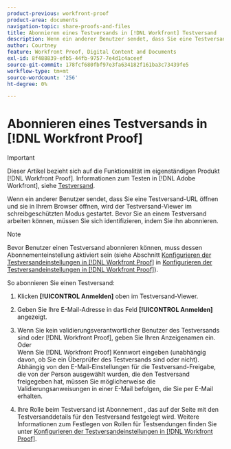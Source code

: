 ```yaml
---
product-previous: workfront-proof
product-area: documents
navigation-topic: share-proofs-and-files
title: Abonnieren eines Testversands in [!DNL Workfront] Testversand
description: Wenn ein anderer Benutzer sendet, dass Sie eine Testversand-URL öffnen und sie in Ihrem Browser öffnen, wird der Testversand-Viewer im schreibgeschützten Modus gestartet. Bevor Sie an einem Testversand arbeiten können, müssen Sie sich identifizieren, indem Sie ihn abonnieren.
author: Courtney
feature: Workfront Proof, Digital Content and Documents
exl-id: 8f488839-efb5-44fb-9757-7e4d1c4aceef
source-git-commit: 178fcf680fbf97e3fa634182f161ba3c73439fe5
workflow-type: tm+mt
source-wordcount: '256'
ht-degree: 0%

---
```


# Abonnieren eines Testversands in [!DNL Workfront Proof]

>[!IMPORTANT]
>
>Dieser Artikel bezieht sich auf die Funktionalität im eigenständigen Produkt [!DNL Workfront Proof]. Informationen zum Testen in [!DNL Adobe Workfront], siehe [Testversand](../../../review-and-approve-work/proofing/proofing.md).

Wenn ein anderer Benutzer sendet, dass Sie eine Testversand-URL öffnen und sie in Ihrem Browser öffnen, wird der Testversand-Viewer im schreibgeschützten Modus gestartet. Bevor Sie an einem Testversand arbeiten können, müssen Sie sich identifizieren, indem Sie ihn abonnieren.

>[!NOTE]
>
>Bevor Benutzer einen Testversand abonnieren können, muss dessen Abonnementeinstellung aktiviert sein (siehe Abschnitt [Konfigurieren der Testversandeinstellungen in [!DNL Workfront Proof]](../../../workfront-proof/wp-work-proofsfiles/manage-your-work/configure-proof-settings.md) in [Konfigurieren der Testversandeinstellungen in [!DNL Workfront Proof]](../../../workfront-proof/wp-work-proofsfiles/manage-your-work/configure-proof-settings.md)).

So abonnieren Sie einen Testversand:

1. Klicken **[!UICONTROL Anmelden]** oben im Testversand-Viewer.
1. Geben Sie Ihre E-Mail-Adresse in das Feld **[!UICONTROL Anmelden]** angezeigt.
1. Wenn Sie kein validierungsverantwortlicher Benutzer des Testversands sind oder [!DNL Workfront Proof], geben Sie Ihren Anzeigenamen ein.\
   Oder\
   Wenn Sie [!DNL Workfront Proof] Kennwort eingeben (unabhängig davon, ob Sie ein Überprüfer des Testversands sind oder nicht).\
   Abhängig von den E-Mail-Einstellungen für die Testversand-Freigabe, die von der Person ausgewählt wurden, die den Testversand freigegeben hat, müssen Sie möglicherweise die Validierungsanweisungen in einer E-Mail befolgen, die Sie per E-Mail erhalten.

1. Ihre Rolle beim Testversand ist Abonnement , das auf der Seite mit den Testversanddetails für den Testversand festgelegt wird. Weitere Informationen zum Festlegen von Rollen für Testsendungen finden Sie unter [Konfigurieren der Testversandeinstellungen in [!DNL Workfront Proof]](../../../workfront-proof/wp-work-proofsfiles/manage-your-work/configure-proof-settings.md).
